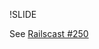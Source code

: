 !SLIDE

See [Railscast #250](http://railscasts.com/episodes/250-authentication-from-scratch?view=asciicast)
